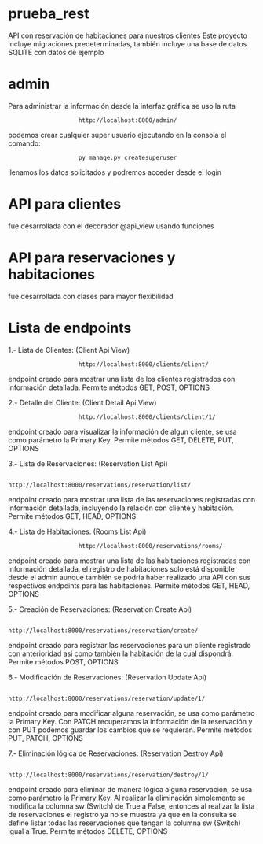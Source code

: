 # prueba_rest
 API con reservación de habitaciones para nuestros clientes
 Este proyecto incluye migraciones predeterminadas, también incluye una base de datos SQLITE con datos de ejemplo

 # admin
 Para administrar la información desde la interfaz gráfica se uso la ruta

                        http://localhost:8000/admin/

 podemos crear cualquier super usuario ejecutando en la consola el comando:

                        py manage.py createsuperuser

 llenamos los datos solicitados y podremos acceder desde el login

# API para clientes
 fue desarrollada con el decorador @api_view usando funciones

# API para reservaciones y habitaciones
 fue desarrollada con clases para mayor flexibilidad

# Lista de endpoints

1.- Lista de Clientes: (Client Api View)

                        http://localhost:8000/clients/client/

 endpoint creado para mostrar una lista de los clientes registrados con información detallada.
 Permite métodos GET, POST, OPTIONS

2.- Detalle del Cliente: (Client Detail Api View)

                        http://localhost:8000/clients/client/1/

 endpoint creado para visualizar la información de algun cliente, se usa como parámetro la Primary Key.
 Permite métodos GET, DELETE, PUT, OPTIONS

3.- Lista de Reservaciones: (Reservation List Api)

                        http://localhost:8000/reservations/reservation/list/

 endpoint creado para mostrar una lista de las reservaciones registradas con información detallada, incluyendo la relación con cliente y habitación.
 Permite métodos GET, HEAD, OPTIONS

4.- Lista de Habitaciones. (Rooms List Api)

                        http://localhost:8000/reservations/rooms/

 endpoint creado para mostrar una lista de las habitaciones registradas con información detallada, el registro de habitaciones solo está disponible desde el admin aunque también se podria haber realizado una API con sus respectivos endpoints para las habitaciones.
 Permite métodos GET, HEAD, OPTIONS

5.- Creación de Reservaciones: (Reservation Create Api)

                        http://localhost:8000/reservations/reservation/create/

 endpoint creado para registrar las reservaciones para un cliente registrado con anterioridad asi como también la habitación de la cual dispondrá.
 Permite métodos POST, OPTIONS

6.- Modificación de Reservaciones: (Reservation Update Api)

                        http://localhost:8000/reservations/reservation/update/1/

 endpoint creado para modificar alguna reservación, se usa como parámetro la Primary Key.
 Con PATCH recuperamos la información de la reservación y con PUT podemos guardar los cambios que se requieran.
 Permite métodos PUT, PATCH, OPTIONS


7.- Eliminación lógica de Reservaciones: (Reservation Destroy Api)

                        http://localhost:8000/reservations/reservation/destroy/1/

 endpoint creado para eliminar de manera lógica alguna reservación, se usa como parámetro la Primary Key.
 Al realizar la eliminación simplemente se modifica la columna sw (Switch) de True a False, entonces al realizar la lista de reservaciones el registro ya no se muestra ya que en la consulta se define listar todas las reservaciones que tengan la columna sw (Switch) igual a True.
 Permite métodos DELETE, OPTIONS

